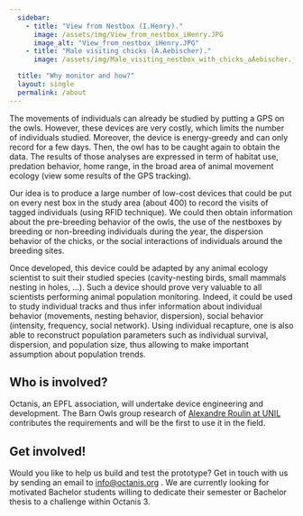 ```yaml
---
  sidebar:
    - title: "View from Nestbox (I.Henry)."
      image: /assets/img/View_from_nestbox_iHenry.JPG
      image_alt: "View_from_nestbox_iHenry.JPG"
    - title: "Male visiting chicks (A.Aebischer)."
      image: /assets/img/Male_visiting_nestbox_with_chicks_aAebischer.jpg

  title: "Why monitor and how?"
  layout: single
  permalink: /about
---
```


The movements of individuals can already be studied by putting a GPS on the owls. However, these devices are very costly, which limits the number of individuals studied. Moreover, the device is energy-greedy and can only record for a few days. Then, the owl has to be caught again to obtain the data. The results of those analyses are expressed in term of habitat use, predation behavior, home range, in the broad area of animal movement ecology (view some results of the GPS tracking).


Our idea is to produce a large number of low-cost devices that could be put on every nest box in the study area (about 400) to record the visits of tagged individuals (using RFID technique). We could then obtain information about the pre-breeding behavior of the owls, the use of the nestboxes by breeding or non-breeding individuals during the year, the dispersion behavior of the chicks, or the social interactions of individuals around the breeding sites.


Once developed, this device could be adapted by any animal ecology scientist to suit their studied species (cavity-nesting birds, small mammals nesting in holes, …). Such a device should prove very valuable to all scientists performing animal population monitoring. Indeed, it could be used to study individual tracks and thus infer information about individual behavior (movements, nesting behavior, dispersion), social behavior (intensity, frequency, social network). Using individual recapture, one is also able to reconstruct population parameters such as individual survival, dispersion, and population size, thus allowing to make important assumption about population trends.


<h2>Who is involved?</h2>
Octanis, an EPFL association, will undertake device engineering and development. The Barn Owls group research of <a target="_blank" href="https://www.unil.ch/dee/home/menuinst/research-groups/roulin-group.html">Alexandre Roulin at UNIL</a> contributes the requirements and will be the first to use it in the field.


<h2>Get involved!</h2>
Would you like to help us build and test the prototype? Get in touch with us by sending an email to <a href="mailto:info@octanis.org">info@octanis.org</a> . We are currently looking for motivated Bachelor students willing to dedicate their semester or Bachelor thesis to a challenge within Octanis 3.
